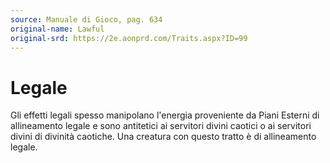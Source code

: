 ```yaml
---
source: Manuale di Gioco, pag. 634
original-name: Lawful
original-srd: https://2e.aonprd.com/Traits.aspx?ID=99
---
```


# Legale

Gli effetti legali spesso manipolano l'energia proveniente da Piani Esterni di
allineamento legale e sono antitetici ai servitori divini caotici o ai servitori
divini di divinità caotiche. Una creatura con questo tratto è di allineamento
legale.
